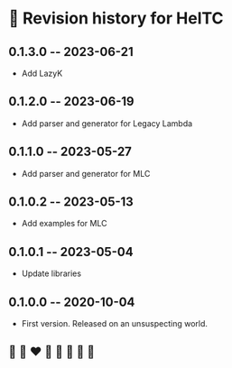 # 📅 Revision history for HelTC

## 0.1.3.0  -- 2023-06-21
* Add LazyK

## 0.1.2.0  -- 2023-06-19
* Add parser and generator for Legacy Lambda

## 0.1.1.0  -- 2023-05-27
* Add parser and generator for MLC

## 0.1.0.2  -- 2023-05-13
* Add examples for MLC

## 0.1.0.1  -- 2023-05-04
* Update libraries

## 0.1.0.0  -- 2020-10-04
* First version. Released on an unsuspecting world.

## 🦄 🌈 ❤️ 💛 💚 💙 🤍 🖤
